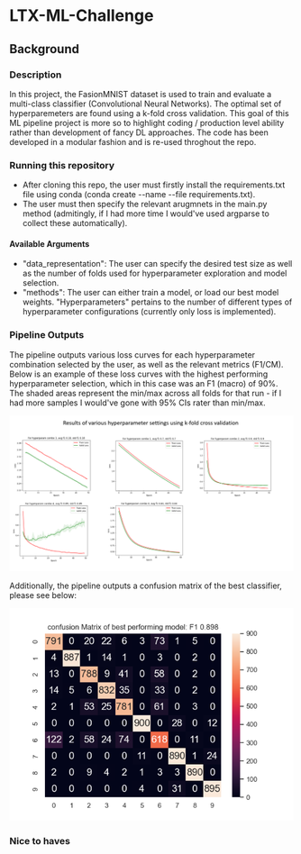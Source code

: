 # LTX-ML-Challenge
 
## Background

### Description

In this project, the FasionMNIST dataset is used to train and evaluate a multi-class classifier (Convolutional Neural Networks). The optimal set of hyperparemeters are found using a k-fold cross validation. This goal of this ML pipeline project is more so to highlight coding / production level ability rather than development of fancy DL approaches. The code has been developed in a modular fashion and is re-used throghout the repo. 

### Running this repository

- After cloning this repo, the user must firstly install the requirements.txt file using conda (conda create --name <env> --file requirements.txt).
- The user must then specify the relevant arugmnets in the main.py method (admitingly, if I had more time I would've used argparse to collect these automatically).

#### Available Arguments

- "data_representation": The user can specify the desired test size as well as the number of folds used for hyperparameter exploration and model selection.
- "methods": The user can either train a model, or load our best model weights. "Hyperparameters" pertains to the number of different types of hyperparameter configurations (currently only loss is implemented).

### Pipeline Outputs

The pipeline outputs various loss curves for each hyperparameter combination selected by the user, as well as the relevant metrics (F1/CM). Below is an example of these loss curves with the highest performing hyperparameter selection, which in this case was an F1 (macro) of 90%. The shaded areas represent the min/max across all folds for that run - if I had more samples I would've gone with 95% CIs rater than min/max.

<img src="/visualisation/hyperparam_exploration.PNG"> 


Additionally, the pipeline outputs a confusion matrix of the best classifier, please see below:


<img src="/visualisation/cm_best.PNG"> 

### Nice to haves
